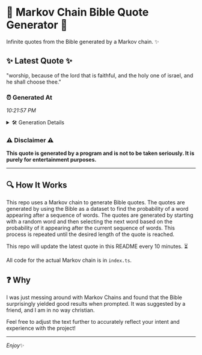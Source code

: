 # 📖 Markov Chain Bible Quote Generator 📖

Infinite quotes from the Bible generated by a Markov chain. ✨

## ✨ Latest Quote ✨
"worship, because of the lord that is faithful, and the holy one of israel, and he shall choose thee."

### ⏰ Generated At
*10:21:57 PM*

<details>
    <summary>🛠️ Generation Details</summary>
    <p>
        <strong>🌱 Seed:</strong> worship,<br>
        <strong>🔄 Iterations:</strong> 18<br>
        <strong>📜 Context History:</strong><br>[ worship, ]: because<br>[ worship,, because ]: of<br>[ worship,, because, of ]: the<br>[ worship,, because, of, the ]: lord<br>[ worship,, because, of, the, lord ]: that<br>[ worship,, because, of, the, lord, that ]: is<br>[ because, of, the, lord, that, is ]: faithful,<br>[ of, the, lord, that, is, faithful, ]: and<br>[ the, lord, that, is, faithful,, and ]: the<br>[ lord, that, is, faithful,, and, the ]: holy<br>[ that, is, faithful,, and, the, holy ]: one<br>[ is, faithful,, and, the, holy, one ]: of<br>[ faithful,, and, the, holy, one, of ]: israel,<br>[ and, the, holy, one, of, israel, ]: and<br>[ the, holy, one, of, israel,, and ]: he<br>[ holy, one, of, israel,, and, he ]: shall<br>[ one, of, israel,, and, he, shall ]: choose<br>[ of, israel,, and, he, shall, choose ]: thee.<br>
    </p>
</details>

### ⚠️ Disclaimer ⚠️
**This quote is generated by a program and is not to be taken seriously. It is purely for entertainment purposes.**

---

## 🔍 How It Works

This repo uses a Markov chain to generate Bible quotes. The quotes are generated by using the Bible as a dataset to find the probability of a word appearing after a sequence of words. The quotes are generated by starting with a random word and then selecting the next word based on the probability of it appearing after the current sequence of words. This process is repeated until the desired length of the quote is reached.

This repo will update the latest quote in this README every 10 minutes. ⏳

All code for the actual Markov chain is in `index.ts`.

## ❓ Why

I was just messing around with Markov Chains and found that the Bible surprisingly yielded good results when prompted. 
It was suggested by a friend, and I am in no way christian.

Feel free to adjust the text further to accurately reflect your intent and experience with the project!

---

*Enjoy*✨
